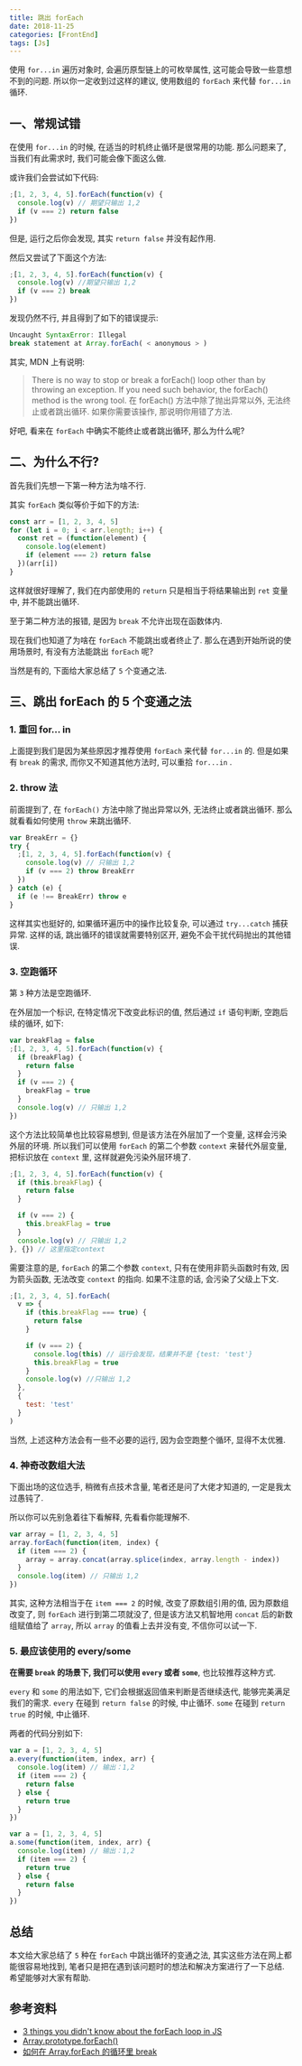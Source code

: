 ```yaml
---
title: 跳出 forEach
date: 2018-11-25
categories: [FrontEnd]
tags: [Js]
---
```


使用 `for...in` 遍历对象时, 会遍历原型链上的可枚举属性, 这可能会导致一些意想不到的问题. 所以你一定收到过这样的建议, 使用数组的 `forEach` 来代替 `for...in` 循环.

## 一、常规试错

在使用 `for...in` 的时候, 在适当的时机终止循环是很常用的功能. 那么问题来了, 当我们有此需求时, 我们可能会像下面这么做.

或许我们会尝试如下代码:

```js
;[1, 2, 3, 4, 5].forEach(function(v) {
  console.log(v) // 期望只输出 1,2
  if (v === 2) return false
})
```

但是, 运行之后你会发现, 其实 `return false` 并没有起作用.

然后又尝试了下面这个方法:

```js
;[1, 2, 3, 4, 5].forEach(function(v) {
  console.log(v) //期望只输出 1,2
  if (v === 2) break
})
```

发现仍然不行, 并且得到了如下的错误提示:

```js
Uncaught SyntaxError: Illegal
break statement at Array.forEach( < anonymous > )
```

其实, MDN 上有说明:

> There is no way to stop or break a forEach() loop other than by throwing an exception. If you need such behavior, the forEach() method is the wrong tool.
> 在 forEach() 方法中除了抛出异常以外, 无法终止或者跳出循环. 如果你需要该操作, 那说明你用错了方法.

好吧, 看来在 `forEach` 中确实不能终止或者跳出循环, 那么为什么呢?

## 二、为什么不行?

首先我们先想一下第一种方法为啥不行.

其实 `forEach` 类似等价于如下的方法:

```js
const arr = [1, 2, 3, 4, 5]
for (let i = 0; i < arr.length; i++) {
  const ret = (function(element) {
    console.log(element)
    if (element === 2) return false
  })(arr[i])
}
```

这样就很好理解了, 我们在内部使用的 `return` 只是相当于将结果输出到 `ret` 变量中, 并不能跳出循环.

至于第二种方法的报错, 是因为 `break` 不允许出现在函数体内.

现在我们也知道了为啥在 `forEach` 不能跳出或者终止了. 那么在遇到开始所说的使用场景时, 有没有方法能跳出 `forEach` 呢?

当然是有的, 下面给大家总结了 `5` 个变通之法.

## 三、跳出 forEach 的 5 个变通之法

### 1. 重回 for... in

上面提到我们是因为某些原因才推荐使用 `forEach` 来代替 `for...in` 的. 但是如果有 `break` 的需求, 而你又不知道其他方法时, 可以重拾 `for...in` .

### 2. throw 法

前面提到了, 在 `forEach()` 方法中除了抛出异常以外, 无法终止或者跳出循环. 那么就看看如何使用 `throw` 来跳出循环.

```js
var BreakErr = {}
try {
  ;[1, 2, 3, 4, 5].forEach(function(v) {
    console.log(v) // 只输出 1,2
    if (v === 2) throw BreakErr
  })
} catch (e) {
  if (e !== BreakErr) throw e
}
```

这样其实也挺好的, 如果循环遍历中的操作比较复杂, 可以通过 `try...catch` 捕获异常. 这样的话, 跳出循环的错误就需要特别区开, 避免不会干扰代码抛出的其他错误.

### 3. 空跑循环

第 `3` 种方法是空跑循环.

在外层加一个标识, 在特定情况下改变此标识的值, 然后通过 `if` 语句判断, 空跑后续的循环, 如下:

```js
var breakFlag = false
;[1, 2, 3, 4, 5].forEach(function(v) {
  if (breakFlag) {
    return false
  }
  if (v === 2) {
    breakFlag = true
  }
  console.log(v) // 只输出 1,2
})
```

这个方法比较简单也比较容易想到, 但是该方法在外层加了一个变量, 这样会污染外层的环境. 所以我们可以使用 `forEach` 的第二个参数 `context` 来替代外层变量, 把标识放在 `context` 里, 这样就避免污染外层环境了.

```js
;[1, 2, 3, 4, 5].forEach(function(v) {
  if (this.breakFlag) {
    return false
  }

  if (v === 2) {
    this.breakFlag = true
  }
  console.log(v) // 只输出 1,2
}, {}) // 这里指定context
```

需要注意的是, `forEach` 的第二个参数 `context`, 只有在使用非箭头函数时有效, 因为箭头函数, 无法改变 `context` 的指向. 如果不注意的话, 会污染了父级上下文.

```js
;[1, 2, 3, 4, 5].forEach(
  v => {
    if (this.breakFlag === true) {
      return false
    }

    if (v === 2) {
      console.log(this) // 运行会发现，结果并不是 {test: 'test'}
      this.breakFlag = true
    }
    console.log(v) //只输出 1,2
  },
  {
    test: 'test'
  }
)
```

当然, 上述这种方法会有一些不必要的运行, 因为会空跑整个循环, 显得不太优雅.

### 4. 神奇改数组大法

下面出场的这位选手, 稍微有点技术含量, 笔者还是问了大佬才知道的, 一定是我太过愚钝了.

所以你可以先别急着往下看解释, 先看看你能理解不.

```js
var array = [1, 2, 3, 4, 5]
array.forEach(function(item, index) {
  if (item === 2) {
    array = array.concat(array.splice(index, array.length - index))
  }
  console.log(item) // 只输出 1,2
})
```

其实, 这种方法相当于在 `item === 2` 的时候, 改变了原数组引用的值, 因为原数组改变了, 则 `forEach` 进行到第二项就没了, 但是该方法又机智地用 `concat` 后的新数组赋值给了 `array`, 所以 `array` 的值看上去并没有变, 不信你可以试一下.

### 5. 最应该使用的 every/some

**在需要 `break` 的场景下, 我们可以使用 `every` 或者 `some`**, 也比较推荐这种方式.

`every` 和 `some` 的用法如下, 它们会根据返回值来判断是否继续迭代, 能够完美满足我们的需求. `every` 在碰到 `return false` 的时候, 中止循环. `some` 在碰到 `return true` 的时候, 中止循环.

两者的代码分别如下:

```js
var a = [1, 2, 3, 4, 5]
a.every(function(item, index, arr) {
  console.log(item) // 输出：1,2
  if (item === 2) {
    return false
  } else {
    return true
  }
})

var a = [1, 2, 3, 4, 5]
a.some(function(item, index, arr) {
  console.log(item) // 输出：1,2
  if (item === 2) {
    return true
  } else {
    return false
  }
})
```

## 总结

本文给大家总结了 `5` 种在 `forEach` 中跳出循环的变通之法, 其实这些方法在网上都能很容易地找到, 笔者只是把在遇到该问题时的想法和解决方案进行了一下总结. 希望能够对大家有帮助.

## 参考资料

- [3 things you didn't know about the forEach loop in JS](https://medium.com/@tiboprea/3-things-you-didnt-know-about-the-foreach-loop-in-js-ff02cec465b1)
- [Array.prototype.forEach()](https://developer.mozilla.org/en-US/docs/Web/JavaScript/Reference/Global_Objects/Array/forEach)
- [如何在 Array.forEach 的循环里 break](http://jser.me/2014/04/02/%E5%A6%82%E4%BD%95%E5%9C%A8Array.forEach%E7%9A%84%E5%BE%AA%E7%8E%AF%E9%87%8Cbreak.html)
